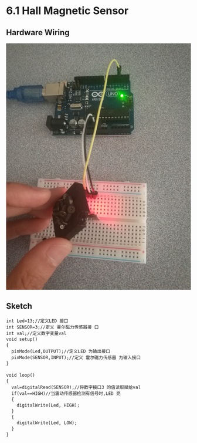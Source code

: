 # 6.1 Hall Magnetic Sensor

## Hardware Wiring
![Image](../../Examples/sensor-kit-for-arduino/003_Hall.jpg)

## Sketch
```
int Led=13;//定义LED 接口
int SENSOR=3;//定义 霍尔磁力传感器接 口
int val;//定义数字变量val
void setup()
{
  pinMode(Led,OUTPUT);//定义LED 为输出接口
  pinMode(SENSOR,INPUT);//定义 霍尔磁力传感器 为输入接口
}

void loop()
{
  val=digitalRead(SENSOR);//将数字接口3 的值读取赋给val
  if(val==HIGH)//当震动传感器检测有信号时,LED 亮
  {
    digitalWrite(Led, HIGH);
  }
  {
    digitalWrite(Led, LOW);
  }
}
```